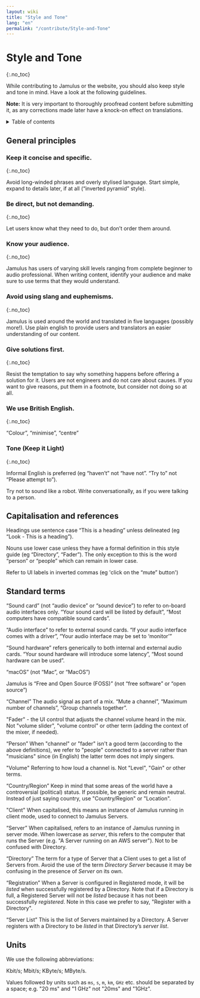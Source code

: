 ```yaml
---
layout: wiki
title: "Style and Tone"
lang: "en"
permalink: "/contribute/Style-and-Tone"
---
```


# Style and Tone
 {:.no_toc}

While contributing to Jamulus or the website, you should also keep style and tone in mind. Have a look at the following guidelines.

**Note:** It is very important to thoroughly proofread content before submitting it, as any corrections made later have a knock-on effect on translations.

<details markdown="1">

<summary>Table of contents</summary>

* TOC
 {:toc}

</details> 

## General principles

### Keep it concise and specific.
 {:.no_toc}

Avoid long-winded phrases and overly stylised language. Start simple, expand to details later, if at all (“inverted pyramid” style).

### Be direct, but not demanding.
 {:.no_toc}

Let users know what they need to do, but don’t order them around.

### Know your audience.
 {:.no_toc}

Jamulus has users of varying skill levels ranging from complete beginner to audio professional. When writing content, identify your audience and make sure to use terms that they would understand.

### Avoid using slang and euphemisms.
 {:.no_toc}

Jamulus is used around the world and translated in five languages (possibly more!). Use plain english to provide users and translators an easier understanding of our content.

### Give solutions first.
 {:.no_toc}

Resist the temptation to say why something happens before offering a solution for it. Users are not engineers and do not care about causes. If you want to give reasons, put them in a footnote, but consider not doing so at all.

### We use British English.
 {:.no_toc}

“Colour”, “minimise”, “centre”

### Tone (Keep it Light)
 {:.no_toc}

Informal English is preferred (eg “haven’t” not “have not”. “Try to” not “Please attempt to”).

Try not to sound like a robot. Write conversationally, as if you were talking to a person.




## Capitalisation and references

Headings use sentence case “This is a heading” unless delineated (eg “Look - This is a heading”).

Nouns use lower case unless they have a formal definition in this style guide (eg “Directory”, “Fader”). The only exception to this is the word “person” or “people” which can remain in lower case.

Refer to UI labels in inverted commas (eg 'click on the “mute” button')

## Standard terms

“Sound card” (not “audio device” or “sound device”) to refer to on-board audio interfaces only. “Your sound card will be listed by default”, “Most computers have compatible sound cards”.

“Audio interface” to refer to external sound cards. “If your audio interface comes with a driver”, “Your audio interface may be set to ‘monitor’”

“Sound hardware” refers generically to both internal and external audio cards. “Your sound hardware will introduce some latency”, “Most sound hardware can be used”.

“macOS” (not “Mac”, or “MacOS”)

Jamulus is “Free and Open Source (FOSS)” (not “free software” or “open source”)

“Channel” The audio signal as part of a mix. “Mute a channel”, “Maximum number of channels”, “Group channels together”.

"Fader" - the UI control that adjusts the channel volume heard in the mix. Not "volume slider", "volume control" or other term (adding the context of the mixer, if needed).

“Person” When "channel" or "fader" isn't a good term (according to the above definitions), we refer to "people" connected to a server rather than "musicians" since (in English) the latter term does not imply singers.

"Volume" Referring to how loud a channel is. Not "Level", "Gain" or other terms.

“Country/Region” Keep in mind that some areas of the world have a controversial (political) status. If possible, be generic and remain neutral. Instead of just saying country, use "Country/Region" or "Location".

"Client" When capitalised, this means an instance of Jamulus running in client mode, used to connect to Jamulus Servers.

“Server” When capitalised, refers to an instance of Jamulus running in server mode. When lowercase as _server_, this refers to the computer that runs the Server (e.g. "A Server running on an AWS server"). Not to be confused with Directory.

“Directory” The term for a type of Server that a Client uses to get a list of Servers from. Avoid the use of the term _Directory Server_ because it may be confusing in the presence of _Server_ on its own.

“Registration” When a Server is configured in Registered mode, it will be _listed_ when successfully registered by a Directory. Note that if a Directory is full, a Registered Server will not be _listed_ because it has not been successfully _registered_. Note in this case we prefer to say, "Register with a Directory".

“Server List” This is the list of Servers maintained by a Directory.  A Server registers with a Directory to be _listed_ in that Directory’s _server list_.

## Units

We use the following abbreviations:

Kbit/s; Mbit/s; KByte/s; MByte/s.

Values followed by units such as `ms`, `s`, `m`, `km`, `GHz` etc. should be separated by a space; e.g. "20 ms" and "1 GHz" not "20ms" and "1GHz".

